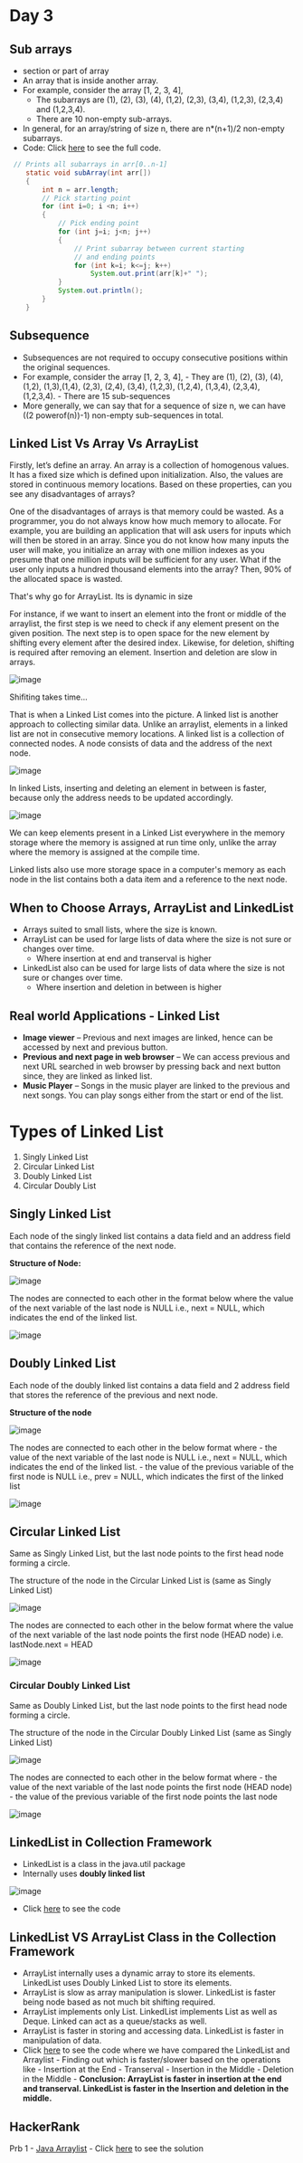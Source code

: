# Day 3

## Sub arrays

-   section or part of array
-  An array that is inside another array. 
-  For example, consider the array [1, 2, 3, 4], 
    - The subarrays are (1), (2), (3), (4), (1,2), (2,3), (3,4), (1,2,3), (2,3,4) and (1,2,3,4).
    - There are 10 non-empty sub-arrays. 
- In general, for an array/string of size n, there are n*(n+1)/2 non-empty subarrays.
- Code: Click [here](./SubArrayDemo.java) to see the full code.
```java
 // Prints all subarrays in arr[0..n-1]
    static void subArray(int arr[])
    {
        int n = arr.length;
        // Pick starting point
        for (int i=0; i <n; i++)
        {
            // Pick ending point
            for (int j=i; j<n; j++)
            {
                // Print subarray between current starting
                // and ending points
                for (int k=i; k<=j; k++)
                    System.out.print(arr[k]+" ");
            }
            System.out.println();
        }
    }
```

## Subsequence

- Subsequences are not required to occupy consecutive positions within the original sequences. 
- For example, consider the array [1, 2, 3, 4], 
      - They are (1), (2), (3), (4), (1,2), (1,3),(1,4), (2,3), (2,4), (3,4), (1,2,3), (1,2,4), (1,3,4), (2,3,4), (1,2,3,4). 
      - There are 15 sub-sequences
- More generally, we can say that for a sequence of size n, we can have ((2 powerof(n))-1) non-empty sub-sequences in total. 

## Linked List Vs Array Vs ArrayList

Firstly, let’s define an array. An array is a collection of homogenous values. It has a fixed size which is defined upon initialization. Also, the values are stored in continuous memory locations. Based on these properties, can you see any disadvantages of arrays? 

One of the disadvantages of arrays is that memory could be wasted. As a programmer, you do not always know how much memory to allocate. For example, you are building an application that will ask users for inputs which will then be stored in an array. Since you do not know how many inputs the user will make, you initialize an array with one million indexes as you presume that one million inputs will be sufficient for any user. What if the user only inputs a hundred thousand elements into the array? Then, 90% of the allocated space is wasted. 

That's why go for ArrayList. Its is dynamic in size

For instance, if we want to insert an element into the front or middle of the arraylist, the first step is we need to check if any element present on the given position. The next step is to open space for the new element by shifting every element after the desired index. Likewise, for deletion, shifting is required after removing an element.  Insertion and deletion are slow in arrays. 

![image](https://user-images.githubusercontent.com/70228962/170506973-dcf23db5-1431-4164-baeb-d2b3582fc29f.png)

Shifiting takes time... 

That is when a Linked List comes into the picture. A linked list is another approach to collecting similar data. Unlike an arraylist, elements in a linked list are not in consecutive memory locations. A linked list is a collection of connected nodes. A node consists of data and the address of the next node.  

![image](https://user-images.githubusercontent.com/70228962/170507040-2994bde0-5752-4c7f-abca-575bd9d23c2a.png)

In linked Lists, inserting and deleting an element in between is faster, because only the address needs to be updated accordingly. 

![image](https://user-images.githubusercontent.com/70228962/170507186-4a03db1b-d2b2-49e3-b40d-d9d2fed63cb8.png)

We can keep elements present in a Linked List everywhere in the memory storage where the memory is assigned at run time only, unlike the array where the memory is assigned at the compile time. 

Linked lists also use more storage space in a computer's memory as each node in the list contains both a data item and a reference to the next node. 

## When to Choose Arrays, ArrayList and LinkedList

- Arrays suited to small lists, where the size is known. 
- ArrayList can be used for large lists of data where the size is not sure or changes over time. 
    - Where insertion at end  and transerval is higher
- LinkedList also can be used for large lists of data where the size is not sure or changes over time. 
    - Where insertion and deletion in between is higher

## Real world Applications - Linked List

- **Image viewer** – Previous and next images are linked, hence can be accessed by next and previous button. 
- **Previous and next page in web browser** – We can access previous and next URL searched in web browser by pressing back and next button since, they are linked as linked list. 
- **Music Player** – Songs in the music player are linked to the previous and next songs. You can play songs either from the start or end of the list. 

# Types of Linked List 

1. Singly Linked List 
2. Circular Linked List 
3. Doubly Linked List 
4. Circular Doubly List 

## Singly Linked List 

Each node of the singly linked list contains a data field and an address field that contains the reference of the next node. 

**Structure of Node:**

![image](https://user-images.githubusercontent.com/70228962/170503066-0ea0488d-7125-4b53-8534-35dd7abf7977.png)

The nodes are connected to each other in the format below where the value of the next variable of the last node is NULL i.e., next = NULL, which indicates the end of the linked list. 

![image](https://user-images.githubusercontent.com/70228962/170503202-4fdd3f5a-8a9c-4c92-a710-679ea301fe57.png)

## Doubly Linked List

Each node of the doubly linked list contains a data field and 2 address field that stores the reference of the previous and next node.

**Structure of the node**

![image](https://user-images.githubusercontent.com/70228962/170503808-2aeda886-a729-4f2a-bacc-419f4092a0a6.png)

The nodes are connected to each other in the below format where 
    - the value of the next variable of the last node is NULL i.e., next = NULL, which indicates the end of the linked list.
    - the value of the previous variable of the first node is NULL i.e., prev = NULL, which indicates the first of the linked list
    
![image](https://user-images.githubusercontent.com/70228962/170503988-61c240a8-2388-4150-b079-0c2926d46381.png)

## Circular Linked List

Same as Singly Linked List, but the last node points to the first head node forming a circle.

The structure of the node in the Circular Linked List is (same as Singly Linked List)

![image](https://user-images.githubusercontent.com/70228962/170503066-0ea0488d-7125-4b53-8534-35dd7abf7977.png)

The nodes are connected to each other in the below format where the value of the next variable of the last node points the first node (HEAD node) i.e. lastNode.next = HEAD

![image](https://user-images.githubusercontent.com/70228962/170504398-0a0bd3c0-ff16-43fd-b1d5-b21dabeab61a.png)

### Circular Doubly Linked List

Same as Doubly Linked List, but the last node points to the first head node forming a circle.

The structure of the node in the Circular Doubly Linked List (same as Singly Linked List)

![image](https://user-images.githubusercontent.com/70228962/170503808-2aeda886-a729-4f2a-bacc-419f4092a0a6.png)

The nodes are connected to each other in the below format where 
    - the value of the next variable of the last node points the first node (HEAD node)
    - the value of the previous variable of the first node points the last node

![image](https://user-images.githubusercontent.com/70228962/170504726-349fc334-a411-426c-ad62-0943a4b10604.png)

## LinkedList in Collection Framework

- LinkedList is a class in the java.util package
- Internally uses **doubly linked list**

![image](https://user-images.githubusercontent.com/70228962/170507795-386d2826-5b47-403c-9b57-827bb8c14915.png)

- Click [here](./LinkedListDemo.java) to see the code

## LinkedList VS ArrayList Class in the Collection Framework

- ArrayList internally uses a dynamic array to store its elements. LinkedList uses Doubly Linked List to store its elements.
- ArrayList is slow as array manipulation is slower. LinkedList is faster being node based as not much bit shifting required.
- ArrayList implements only List. LinkedList implements List as well as Deque. Linked can act as a queue/stacks as well.
- ArrayList is faster in storing and accessing data. LinkedList is faster in manipulation of data.
- Click [here](./LinkedListVsArrayList.java) to see the code where we have compared the LinkedList and Arraylist
        - Finding out which is faster/slower based on the operations like
                - Insertion at the End
                - Transerval
                - Insertion in the Middle
                - Deletion in the Middle
         - **Conclusion: ArrayList is faster in insertion at the end and transerval. LinkedList is faster in the Insertion and deletion in the middle.**
    

## HackerRank 

Prb 1 - [Java Arraylist](https://www.hackerrank.com/challenges/java-arraylist/problem) - Click [here](./HRPrb1.java) to see the solution

